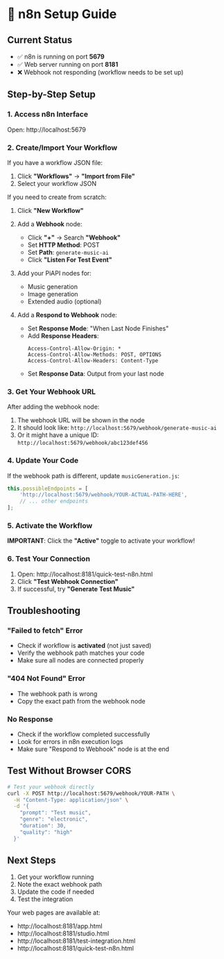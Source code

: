 # 🔧 n8n Setup Guide

## Current Status
- ✅ n8n is running on port **5679**
- ✅ Web server running on port **8181**
- ❌ Webhook not responding (workflow needs to be set up)

## Step-by-Step Setup

### 1. Access n8n Interface
Open: http://localhost:5679

### 2. Create/Import Your Workflow

If you have a workflow JSON file:
1. Click **"Workflows"** → **"Import from File"**
2. Select your workflow JSON

If you need to create from scratch:
1. Click **"New Workflow"**
2. Add a **Webhook** node:
   - Click **"+"** → Search **"Webhook"**
   - Set **HTTP Method**: POST
   - Set **Path**: `generate-music-ai`
   - Click **"Listen For Test Event"**

3. Add your PiAPI nodes for:
   - Music generation
   - Image generation
   - Extended audio (optional)

4. Add a **Respond to Webhook** node:
   - Set **Response Mode**: "When Last Node Finishes"
   - Add **Response Headers**:
     ```
     Access-Control-Allow-Origin: *
     Access-Control-Allow-Methods: POST, OPTIONS
     Access-Control-Allow-Headers: Content-Type
     ```
   - Set **Response Data**: Output from your last node

### 3. Get Your Webhook URL

After adding the webhook node:
1. The webhook URL will be shown in the node
2. It should look like: `http://localhost:5679/webhook/generate-music-ai`
3. Or it might have a unique ID: `http://localhost:5679/webhook/abc123def456`

### 4. Update Your Code

If the webhook path is different, update `musicGeneration.js`:
```javascript
this.possibleEndpoints = [
    'http://localhost:5679/webhook/YOUR-ACTUAL-PATH-HERE',
    // ... other endpoints
];
```

### 5. Activate the Workflow

**IMPORTANT**: Click the **"Active"** toggle to activate your workflow!

### 6. Test Your Connection

1. Open: http://localhost:8181/quick-test-n8n.html
2. Click **"Test Webhook Connection"**
3. If successful, try **"Generate Test Music"**

## Troubleshooting

### "Failed to fetch" Error
- Check if workflow is **activated** (not just saved)
- Verify the webhook path matches your code
- Make sure all nodes are connected properly

### "404 Not Found" Error
- The webhook path is wrong
- Copy the exact path from the webhook node

### No Response
- Check if the workflow completed successfully
- Look for errors in n8n execution logs
- Make sure "Respond to Webhook" node is at the end

## Test Without Browser CORS

```bash
# Test your webhook directly
curl -X POST http://localhost:5679/webhook/YOUR-PATH \
  -H "Content-Type: application/json" \
  -d '{
    "prompt": "Test music",
    "genre": "electronic",
    "duration": 30,
    "quality": "high"
  }'
```

## Next Steps

1. Get your workflow running
2. Note the exact webhook path
3. Update the code if needed
4. Test the integration

Your web pages are available at:
- http://localhost:8181/app.html
- http://localhost:8181/studio.html
- http://localhost:8181/test-integration.html
- http://localhost:8181/quick-test-n8n.html